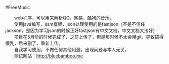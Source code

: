 #FreeMusic

　　web程序，可以用来解析QQ，网易，酷狗的音乐。<br>
　　使用java编写，ssm框架，json处理使用的是fastjson（不是不信任jackson，是因为学习json的时候正好fastjson有中文文档，中文文档大法好）<br>
　　项目在5月份的时候完成了，之前上传了，但是那时候不太会用git，导致搞得很乱，后来删了，重新上传。<br>
　　自我学习使用，不做任何其他用途，出现问题与本人无关。<br>
　　测试网站：<a href="http://bluebamboo.me" target="_blank">http://bluebamboo.me</a>
